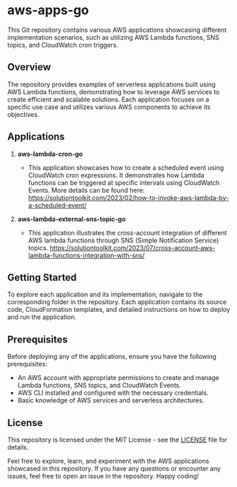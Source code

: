 # aws-apps-go

This Git repository contains various AWS applications showcasing different implementation scenarios, such as utilizing AWS Lambda functions, SNS topics, and CloudWatch cron triggers.

## Overview

The repository provides examples of serverless applications built using AWS Lambda functions, demonstrating how to leverage AWS services to create efficient and scalable solutions. Each application focuses on a specific use case and utilizes various AWS components to achieve its objectives.

## Applications

1. **aws-lambda-cron-go**
   - This application showcases how to create a scheduled event using CloudWatch cron expressions. It demonstrates how Lambda functions can be triggered at specific intervals using CloudWatch Events.
More details can be found here: https://solutiontoolkit.com/2023/02/how-to-invoke-aws-lambda-by-a-scheduled-event/ 

2. **aws-lambda-external-sns-topic-go**
   - This application illustrates the cross-account integration of different AWS lambda functions through SNS (Simple Notification Service) topics.
     https://solutiontoolkit.com/2023/07/cross-account-aws-lambda-functions-integration-with-sns/

## Getting Started

To explore each application and its implementation, navigate to the corresponding folder in the repository. Each application contains its source code, CloudFormation templates, and detailed instructions on how to deploy and run the application.

## Prerequisites

Before deploying any of the applications, ensure you have the following prerequisites:

- An AWS account with appropriate permissions to create and manage Lambda functions, SNS topics, and CloudWatch Events.
- AWS CLI installed and configured with the necessary credentials.
- Basic knowledge of AWS services and serverless architectures.

## License

This repository is licensed under the MIT License - see the [LICENSE](LICENSE) file for details.

Feel free to explore, learn, and experiment with the AWS applications showcased in this repository. If you have any questions or encounter any issues, feel free to open an issue in the repository. Happy coding!
